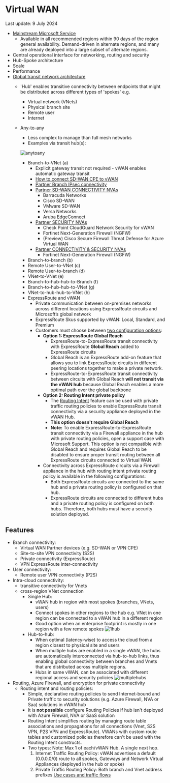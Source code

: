 # Virtual WAN
Last update: 9 July 2024
- [Mainstream Microsoft Service](https://learn.microsoft.com/en-us/azure/reliability/availability-service-by-category#available-services-by-region-category)
  - Available in all recommended regions within 90 days of the region general availability. Demand-driven in alternate regions, and many are already deployed into a large subset of alternate regions.
- Central operational interface for networking, routing and security
- Hub-Spoke architecture
- Scale
- Performance
- [Global transit network architecture](https://learn.microsoft.com/en-us/azure/virtual-wan/virtual-wan-global-transit-network-architecture)
  - 'Hub' enables transitive connectivity between endpoints that might be distributed across different types of 'spokes' e.g.
    - Virtual network (VNets)
    - Physical branch site
    - Remote user
    - Internet
  - [Any-to-any](https://learn.microsoft.com/en-us/azure/virtual-wan/virtual-wan-global-transit-network-architecture#anytoany)
    - Less complex to manage than full mesh networks
    - Examples via transit hub(s):
    
    ![anytoany](https://learn.microsoft.com/en-us/azure/virtual-wan/media/virtual-wan-global-transit-network-architecture/any-any.png "anytoany")
    
      - Branch-to-VNet (a)
        - Explicit gateway transit not required - vWAN enables automatic gateway transit
        - [How to connect SD-WAN CPE to vWAN](https://learn.microsoft.com/en-us/azure/virtual-wan/virtual-wan-configure-automation-providers)
        - [Partner Branch IPsec connectivity](https://learn.microsoft.com/en-us/azure/virtual-wan/virtual-wan-locations-partners#partners)
        - [Partner SD-WAN CONNECTIVITY NVAs](https://learn.microsoft.com/en-us/azure/virtual-wan/about-nva-hub#partners)
          - Barracuda Networks
          - Cisco SD-WAN
          - VMware SD-WAN
          - Versa Networks
          - Aruba EdgeConnect	
        - [Partner SECURITY NVAs](https://learn.microsoft.com/en-us/azure/virtual-wan/about-nva-hub#partners)
          - Check Point CloudGuard Network Security for vWAN
          - Fortinet Next-Generation Firewall (NGFW)
          - (Preview) Cisco Secure Firewall Threat Defense for Azure Virtual WAN
        - [Partner CONNECTIVITY & SECURITY NVAs](https://learn.microsoft.com/en-us/azure/virtual-wan/about-nva-hub#partners)
          - Fortinet Next-Generation Firewall (NGFW)
      - Branch-to-branch (b)
      - Remote User-to-VNet (c)
      - Remote User-to-branch (d)
      - VNet-to-VNet (e)
      - Branch-to-hub-hub-to-Branch (f)
      - Branch-to-hub-hub-to-VNet (g)
      - VNet-to-hub-hub-to-VNet (h)
      - ExpressRoute and vWAN
        - Private communication between on-premises networks across different locations using ExpressRoute circuits and Microsoft’s global network
        - ExpressRoute Skus supported by vWAN: Local, Standard, and Premium
        - Customers must choose between [two configuration options](https://learn.microsoft.com/en-us/azure/virtual-wan/how-to-routing-policies#expressroute):
          - **Option 1: ExpressRoute Global Reach**
            -   ExpressRoute-to-ExpressRoute transit connectivity with ExpressRoute **Global Reach** added to ExpressRoute circuits
            -   Global Reach is an ExpressRoute add-on feature that allows you to link ExpressRoute circuits in different peering locations together to make a private network.
            - ExpressRoute-to-ExpressRoute transit connectivity between circuits with Global Reach **will not transit via the vWAN hub** because Global Reach enables a more optimal path over the global backbone
          - **Option 2: Routing Intent private policy**
            - The [Routing Intent](https://learn.microsoft.com/en-us/azure/virtual-wan/how-to-routing-policies#expressroute) feature can be used with private traffic routing policies to enable ExpressRoute transit connectivity via a security appliance deployed in the vWAN Hub.
            - **This option doesn't require Global Reach**
            - **Note:** To enable ExpressRoute-to-ExpressRoute transit connectivity via a Firewall appliance in the hub with private routing policies, open a support case with Microsoft Support. This option is not compatible with Global Reach and requires Global Reach to be disabled to ensure proper transit routing between all ExpressRoute circuits connected to Virtual WAN.
          - Connectivity across ExpressRoute circuits via a Firewall appliance in the hub with routing intent private routing policy is available in the following configurations:
            - Both ExpressRoute circuits are connected to the same hub and a private routing policy is configured on that hub.
            - ExpressRoute circuits are connected to different hubs and a private routing policy is configured on both hubs. Therefore, both hubs must have a security solution deployed.

## Features
- Branch connectivity:
  - Virtual WAN Partner devices (e.g. SD-WAN or VPN CPE)
  - Site-to-site VPN connectivity (S2S)
  - Private connectivity (ExpressRoute)
  - VPN ExpressRoute inter-connectivity
- User connectivity:
  - Remote user VPN connectivity (P2S)
- Intra-cloud connectivity:
  - transitive connectivity for Vnets
  - cross-region VNet connection
    - Single Hub:
      - vWAN hub in region with most spokes (branches, VNets, users)
      - Connect spokes in other regions to the hub e.g. VNet in one region can be connected to a vWAN hub in a different region
      - Good option when an enterprise footprint is mostly in one region with a few remote spokes
        ![1hub](https://learn.microsoft.com/en-us/azure/virtual-wan/media/virtual-wan-global-transit-network-architecture/transit-network.png "1vwan")
    - Hub-to-hub:
      - When optimal (latency-wise) to access the cloud from a region closest to physical site and users
      - When multiple hubs are enabled in a single vWAN, the hubs are automatically interconnected via hub-to-hub links, thus enabling global connectivity between branches and Vnets that are distributed across multiple regions.
      - Hubs in same vWAN, can be associated with different regional access and security policies
        ![multiplehubs](https://learn.microsoft.com/en-us/azure/virtual-wan/media/virtual-wan-global-transit-network-architecture/cross-region.png "2vwan")
- Routing, Azure Firewall, and encryption for private connectivity
  - Routing intent and routing policies:
    - Simple, declarative routing policies to send Internet-bound and Private traffic to security solutions (e.g. Azure Firewall, NVA or Saa) solutions in vWAN hub
    - It is **not possible** configure Routing Policies if hub isn't deployed with Azure Firewall, NVA or SaaS solution
    - Routing Intent simplifies routing by managing route table associations and propagations for all connections (Vnet, S2S VPN, P2S VPN and ExpressRoute). VWANs with custom route tables and customized policies therefore can't be used with the Routing Intent constructs.
    - Two types:
      Note: Max 1 of each/vWAN Hub. A single next hop.
      1. Internet Traffic Routing Policy: vWAN advertises a default (0.0.0.0/0) route to all spokes, Gateways and Network Virtual Appliances (deployed in the hub or spoke)
      2. Private Traffic Routing Policy: Both branch and Vnet address prefixes
      [Use cases and traffic flows](https://learn.microsoft.com/en-us/azure/virtual-wan/how-to-routing-policies#use-cases)
      
